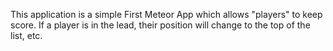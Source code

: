 
This application is a simple First Meteor App which allows "players" to keep score.  If a player is in the lead, their position will change to the top of the list, etc.

<!-- http://meteortips.com/first-meteor-tutorial -->
